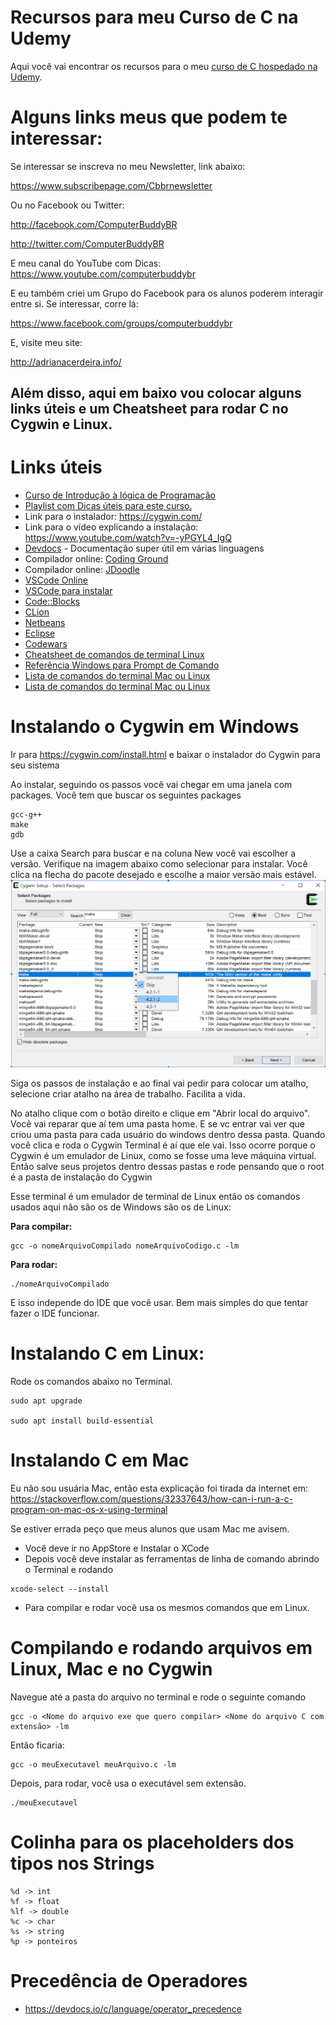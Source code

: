 # Recursos para meu Curso de C na Udemy
Aqui você vai encontrar os recursos para o meu [curso de C hospedado na Udemy](http://adrianacerdeira.info/promos/c-promo.php).

# Alguns links meus que podem te interessar:


Se interessar se inscreva no meu Newsletter, link abaixo:

https://www.subscribepage.com/Cbbrnewsletter

Ou no Facebook ou Twitter:

http://facebook.com/ComputerBuddyBR

http://twitter.com/ComputerBuddyBR

E meu canal do YouTube com Dicas:
https://www.youtube.com/computerbuddybr

E eu também criei um Grupo do Facebook para os alunos poderem interagir entre si. Se interessar, corre lá:

https://www.facebook.com/groups/computerbuddybr

E, visite meu site:

http://adrianacerdeira.info/

## Além disso, aqui em baixo vou colocar alguns links úteis e um Cheatsheet para rodar C no Cygwin e Linux.

# Links úteis
- [Curso de Introdução à lógica de Programação](http://adrianacerdeira.info/promos/logica-promo.php)
- [Playlist com Dicas úteis para este curso.](https://www.youtube.com/watch?v=-yPGYL4_IgQ&list=PLhx-V5qg9T6QkiLCLkzaReh0J_9geSe7m) 
- Link para o instalador: https://cygwin.com/
- Link para o vídeo explicando a instalação: https://www.youtube.com/watch?v=-yPGYL4_IgQ 
- [Devdocs](https://devdocs.io/c/) - Documentação super útil em várias linguagens
- Compilador online: [Coding Ground](https://www.tutorialspoint.com/online_c_compiler.php)
- Compilador online: [JDoodle](https://www.jdoodle.com/c-online-compiler/)
- [VSCode Online](https://vscode.dev/)
- [VSCode para instalar](https://code.visualstudio.com/download)
- [Code::Blocks](https://www.codeblocks.org/)
- [CLion](https://www.jetbrains.com/clion/)
- [Netbeans](https://netbeans.apache.org/)
- [Eclipse](https://www.eclipse.org/ide/)
- [Codewars](https://www.codewars.com/)
- [Cheatsheet de comandos de terminal Linux](https://www.guru99.com/linux-commands-cheat-sheet.html)
- [Referência Windows para Prompt de Comando](https://docs.microsoft.com/en-us/windows-server/administration/windows-commands/windows-commands)
- [Lista de comandos do terminal Mac ou Linux](https://www.hostinger.com.br/tutoriais/comandos-linux)
- [Lista de comandos do terminal Mac ou Linux](https://www.livrosdelinux.com.br/tabela-de-comandos/)

# Instalando o Cygwin em Windows

Ir para https://cygwin.com/install.html e baixar o instalador do Cygwin para seu sistema

Ao instalar, seguindo os passos você vai chegar em uma janela com packages. Você tem que buscar os seguintes packages


```
gcc-g++
make
gdb
```

Use a caixa Search para buscar e na coluna New você vai escolher a versão. Verifique na imagem abaixo como selecionar para instalar. Você clica na flecha do pacote desejado e escolhe a maior versão mais estável.
![](cgwin.png)

Siga os passos de instalação e ao final vai pedir para colocar um atalho, selecione criar atalho na área de trabalho. Facilita a vida.

No atalho clique com o botão direito e clique em "Abrir local do arquivo". Você vai reparar que aí tem uma pasta home. E se vc entrar vai ver que criou uma pasta para cada usuário do windows dentro dessa pasta. Quando você clica e roda o Cygwin Terminal é aí que ele vai. Isso ocorre porque o Cygwin é um emulador de Linux, como se fosse uma leve máquina virtual. Então salve seus projetos dentro dessas pastas e rode pensando que o root é a pasta de instalação do Cygwin

Esse terminal é um emulador de terminal de Linux então os comandos usados aqui não são os de Windows são os de Linux:


**Para compilar:** 
```
gcc -o nomeArquivoCompilado nomeArquivoCodigo.c -lm
```
**Para rodar:** 
```
./nomeArquivoCompilado
```

E isso independe do IDE que você usar. Bem mais simples do que tentar fazer o IDE funcionar.



# Instalando C em Linux:

Rode os comandos abaixo no Terminal.

```
sudo apt upgrade

sudo apt install build-essential
```

# Instalando C em Mac
Eu não sou usuária Mac, então esta explicação foi tirada da internet em: https://stackoverflow.com/questions/32337643/how-can-i-run-a-c-program-on-mac-os-x-using-terminal

Se estiver errada peço que meus alunos que usam Mac me avisem.

- Você deve ir no AppStore e Instalar o XCode
- Depois você deve instalar as ferramentas de linha de comando abrindo o Terminal e rodando 
```
xcode-select --install
```
- Para compilar e rodar você usa os mesmos comandos que em Linux.

# Compilando e rodando arquivos em Linux, Mac e no Cygwin
Navegue até a pasta do arquivo no terminal e rode o seguinte comando 

```
gcc -o <Nome do arquivo exe que quero compilar> <Nome do arquivo C com extensão> -lm
```

Então ficaria:
```
gcc -o meuExecutavel meuArquivo.c -lm
```

Depois, para rodar, você usa o executável sem extensão.

```
./meuExecutavel
```

# Colinha para os placeholders dos tipos nos Strings

```
%d -> int
%f -> float
%lf -> double
%c -> char
%s -> string
%p -> ponteiros
```

# Precedência de Operadores
- https://devdocs.io/c/language/operator_precedence